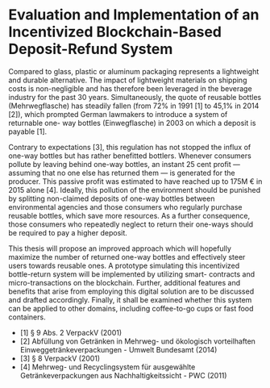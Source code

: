 # Evaluation and Implementation of an Incentivized Blockchain-Based Deposit-Refund System

Compared to glass, plastic or aluminum packaging represents a lightweight and durable alternative. The impact of lightweight materials on shipping costs is non-negligible and has therefore been leveraged in the beverage industry for the past 30 years. Simultaneously, the quote of reusable bottles (Mehrwegflasche) has steadily fallen (from 72% in 1991 [1] to 45,1% in 2014 [2]), which prompted German lawmakers to introduce a system of returnable one- way bottles (Einwegflasche) in 2003 on which a deposit is payable [1].

Contrary to expectations [3], this regulation has not stopped the influx of one-way bottles but has rather benefitted bottlers. Whenever consumers pollute by leaving behind one-way bottles, an instant 25 cent profit — assuming that no one else has returned them — is generated for the producer. This passive profit was estimated to have reached up to 175M € in 2015 alone [4]. Ideally, this pollution of the environment should be punished by splitting non-claimed deposits of one-way bottles between environmental agencies and those consumers who regularly purchase reusable bottles, which save more resources. As a further consequence, those consumers who repeatedly neglect to return their one-ways should be required to pay a higher deposit.

This thesis will propose an improved approach which will hopefully maximize the number of returned one-way bottles and effectively steer users towards reusable ones. A prototype simulating this incentivized bottle-return system will be implemented by utilizing smart- contracts and micro-transactions on the blockchain. Further, additional features and benefits that arise from employing this digital solution are to be discussed and drafted accordingly. Finally, it shall be examined whether this system can be applied to other domains, including coffee-to-go cups or fast food containers.

- [1] § 9 Abs. 2 VerpackV (2001)
- [2] Abfüllung von Getränken in Mehrweg- und ökologisch vorteilhaften Einweggetränkeverpackungen - Umwelt Bundesamt (2014)
- [3] § 8 VerpackV (2001)
- [4] Mehrweg- und Recyclingsystem für ausgewählte Getränkeverpackungen aus Nachhaltigkeitssicht - PWC (2011)
